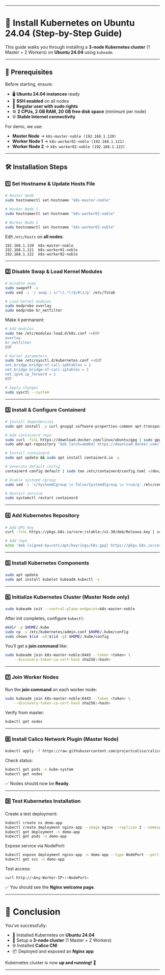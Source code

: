 
---

# 🚀 Install Kubernetes on Ubuntu 24.04 (Step-by-Step Guide)

This guide walks you through installing a **3-node Kubernetes cluster** (1 Master + 2 Workers) on **Ubuntu 24.04** using `kubeadm`.

---

## 📌 Prerequisites

Before starting, ensure:

* 🖥️ **Ubuntu 24.04 instances** ready
* 🔑 **SSH enabled** on all nodes
* 👤 **Regular user with sudo rights**
* ⚙️ **2 CPUs, 2 GB RAM, 20 GB free disk space** (minimum per node)
* 🌐 **Stable Internet connectivity**

For demo, we use:

* **Master Node** → `k8s-master-noble (192.168.1.120)`
* **Worker Node 1** → `k8s-worker01-noble (192.168.1.121)`
* **Worker Node 2** → `k8s-worker02-noble (192.168.1.122)`

---

## 🛠️ Installation Steps

### **1️⃣ Set Hostname & Update Hosts File**

```bash
# Master Node
sudo hostnamectl set-hostname "k8s-master-noble"

# Worker Node 1
sudo hostnamectl set-hostname "k8s-worker01-noble"

# Worker Node 2
sudo hostnamectl set-hostname "k8s-worker02-noble"
```

Edit `/etc/hosts` on **all nodes**:

```
192.168.1.120  k8s-master-noble
192.168.1.121  k8s-worker01-noble
192.168.1.122  k8s-worker02-noble
```

---

### **2️⃣ Disable Swap & Load Kernel Modules**

```bash
# Disable swap
sudo swapoff -a
sudo sed -i '/ swap / s/^\(.*\)$/#\1/g' /etc/fstab

# Load kernel modules
sudo modprobe overlay
sudo modprobe br_netfilter
```

Make it permanent:

```bash
# Add modules
sudo tee /etc/modules-load.d/k8s.conf <<EOF
overlay
br_netfilter
EOF

# Kernel parameters
sudo tee /etc/sysctl.d/kubernetes.conf <<EOT
net.bridge.bridge-nf-call-ip6tables = 1
net.bridge.bridge-nf-call-iptables = 1
net.ipv4.ip_forward = 1
EOT

# Apply changes
sudo sysctl --system
```

---

### **3️⃣ Install & Configure Containerd**

```bash
# Install dependencies
sudo apt install -y curl gnupg2 software-properties-common apt-transport-https ca-certificates

# Add containerd repo
sudo curl -fsSL https://download.docker.com/linux/ubuntu/gpg | sudo gpg --dearmour -o /etc/apt/trusted.gpg.d/containerd.gpg
sudo add-apt-repository "deb [arch=amd64] https://download.docker.com/linux/ubuntu $(lsb_release -cs) stable"

# Install containerd
sudo apt update && sudo apt install containerd.io -y

# Generate default config
containerd config default | sudo tee /etc/containerd/config.toml >/dev/null 2>&1

# Enable systemd cgroup
sudo sed -i 's/SystemdCgroup \= false/SystemdCgroup \= true/g' /etc/containerd/config.toml

# Restart service
sudo systemctl restart containerd
```

---

### **4️⃣ Add Kubernetes Repository**

```bash
# Add GPG key
curl -fsSL https://pkgs.k8s.io/core:/stable:/v1.30/deb/Release.key | sudo gpg --dearmor -o /etc/apt/keyrings/k8s.gpg

# Add repo
echo 'deb [signed-by=/etc/apt/keyrings/k8s.gpg] https://pkgs.k8s.io/core:/stable:/v1.30/deb/ /' | sudo tee /etc/apt/sources.list.d/k8s.list
```

---

### **5️⃣ Install Kubernetes Components**

```bash
sudo apt update
sudo apt install kubelet kubeadm kubectl -y
```

---

### **6️⃣ Initialize Kubernetes Cluster (Master Node only)**

```bash
sudo kubeadm init --control-plane-endpoint=k8s-master-noble
```

After init completes, configure `kubectl`:

```bash
mkdir -p $HOME/.kube
sudo cp -i /etc/kubernetes/admin.conf $HOME/.kube/config
sudo chown $(id -u):$(id -g) $HOME/.kube/config
```

You’ll get a **join command** like:

```bash
sudo kubeadm join k8s-master-noble:6443 --token <token> \
    --discovery-token-ca-cert-hash sha256:<hash>
```

---

### **7️⃣ Join Worker Nodes**

Run the **join command** on each worker node:

```bash
sudo kubeadm join k8s-master-noble:6443 --token <token> \
    --discovery-token-ca-cert-hash sha256:<hash>
```

Verify from master:

```bash
kubectl get nodes
```

---

### **8️⃣ Install Calico Network Plugin (Master Node)**

```bash
kubectl apply -f https://raw.githubusercontent.com/projectcalico/calico/v3.29.1/manifests/calico.yaml
```

Check status:

```bash
kubectl get pods -n kube-system
kubectl get nodes
```

✅ Nodes should now be **Ready**.

---

### **9️⃣ Test Kubernetes Installation**

Create a test deployment:

```bash
kubectl create ns demo-app
kubectl create deployment nginx-app --image nginx --replicas 2 --namespace demo-app
kubectl get deployment -n demo-app
kubectl get pods -n demo-app
```

Expose service via NodePort:

```bash
kubectl expose deployment nginx-app -n demo-app --type NodePort --port 80
kubectl get svc -n demo-app
```

Test access:

```bash
curl http://<Any-Worker-IP>:<NodePort>
```

✅ You should see the **Nginx welcome page**.

---

# 🎯 Conclusion

You’ve successfully:

* 🚀 Installed Kubernetes on **Ubuntu 24.04**
* 🔗 Setup a **3-node cluster** (1 Master + 2 Workers)
* 🌐 Installed **Calico CNI**
* 📦 Deployed and exposed an **Nginx app**

Kubernetes cluster is now **up and running!** 🎉

---
